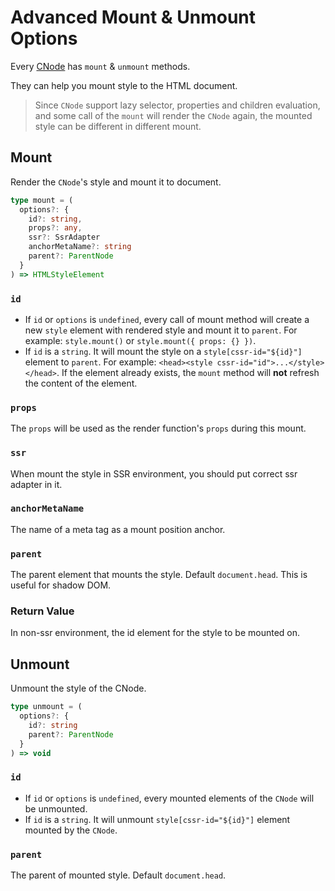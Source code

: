# Advanced Mount & Unmount Options
Every [CNode](https://github.com/07akioni/css-render/blob/master/docs/overview.md) has `mount` & `unmount` methods.

They can help you mount style to the HTML document.

> Since `CNode` support lazy selector, properties and children evaluation, and some call of the `mount` will render the `CNode` again, the mounted style can be different in different mount.

## Mount
Render the `CNode`'s style and mount it to document.

```typescript
type mount = (
  options?: {
    id?: string, 
    props?: any,
    ssr?: SsrAdapter
    anchorMetaName?: string
    parent?: ParentNode
  }
) => HTMLStyleElement
```

### `id`
- If `id` or `options` is `undefined`, every call of mount method will create a new `style` element with rendered style and mount it to `parent`. For example: `style.mount()` or `style.mount({ props: {} })`.
- If `id` is a `string`. It will mount the style on a `style[cssr-id="${id}"]` element to `parent`. For example: `<head><style cssr-id="id">...</style></head>`. If the element already exists, the `mount` method will **not** refresh the content of the element.
### `props`
The `props` will be used as the render function's `props` during this mount.
### `ssr`
When mount the style in SSR environment, you should put correct ssr adapter in it.

### `anchorMetaName`

The name of a meta tag as a mount position anchor.

### `parent`
The parent element that mounts the style.
Default `document.head`.
This is useful for shadow DOM.

### Return Value
In non-ssr environment, the id element for the style to be mounted on.


## Unmount
Unmount the style of the CNode.

```typescript
type unmount = (
  options?: {
    id?: string
    parent?: ParentNode
  }
) => void
```

### `id`
- If `id` or `options` is `undefined`, every mounted elements of the `CNode` will be unmounted.
- If `id` is a `string`. It will unmount `style[cssr-id="${id}"]` element mounted by the `CNode`.

### `parent`

The parent of mounted style.
Default `document.head`.
